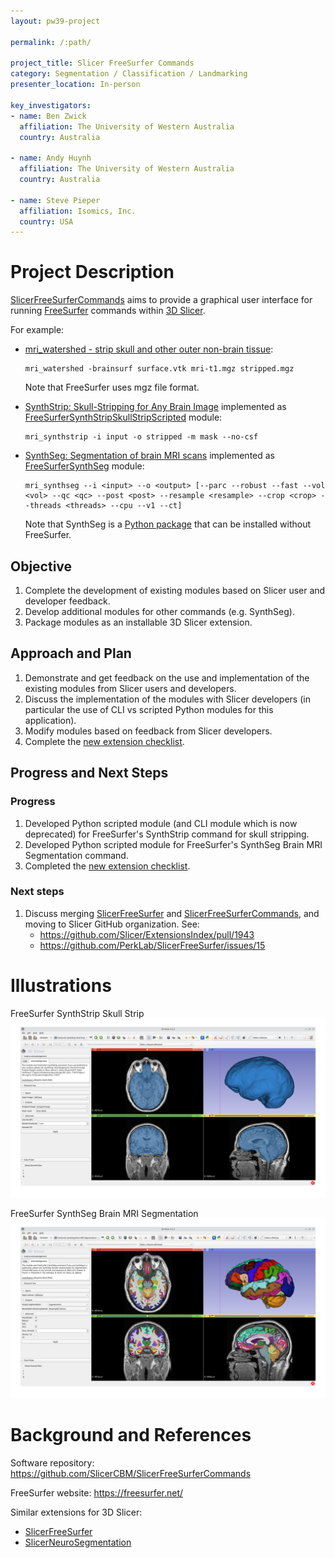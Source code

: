 ```yaml
---
layout: pw39-project

permalink: /:path/

project_title: Slicer FreeSurfer Commands
category: Segmentation / Classification / Landmarking
presenter_location: In-person

key_investigators:
- name: Ben Zwick
  affiliation: The University of Western Australia
  country: Australia

- name: Andy Huynh
  affiliation: The University of Western Australia
  country: Australia
 
- name: Steve Pieper
  affiliation: Isomics, Inc.
  country: USA
---
```


# Project Description

<!-- Add a short paragraph describing the project. -->

[SlicerFreeSurferCommands](https://github.com/SlicerCBM/SlicerFreeSurferCommands) aims to provide a graphical user interface for running [FreeSurfer](https://freesurfer.net) commands within [3D Slicer](https://www.slicer.org).

For example:
- [mri_watershed - strip skull and other outer non-brain tissue](https://surfer.nmr.mgh.harvard.edu/fswiki/mri_watershed):
  ```
  mri_watershed -brainsurf surface.vtk mri-t1.mgz stripped.mgz
  ```
  Note that FreeSurfer uses mgz file format.

- [SynthStrip: Skull-Stripping for Any Brain Image](https://surfer.nmr.mgh.harvard.edu/docs/synthstrip/) implemented as [FreeSurferSynthStripSkullStripScripted](https://github.com/SlicerCBM/SlicerFreeSurferCommands/tree/main/FreeSurferSynthStripSkullStripScripted) module:
  ```
  mri_synthstrip -i input -o stripped -m mask --no-csf
  ```

- [SynthSeg: Segmentation of brain MRI scans](https://surfer.nmr.mgh.harvard.edu/fswiki/SynthSeg) implemented as [FreeSurferSynthSeg](https://github.com/SlicerCBM/SlicerFreeSurferCommands/tree/main/FreeSurferSynthSeg) module:
  ```
  mri_synthseg --i <input> --o <output> [--parc --robust --fast --vol <vol> --qc <qc> --post <post> --resample <resample> --crop <crop> --threads <threads> --cpu --v1 --ct]
  ```
  Note that SynthSeg is a [Python package](https://github.com/BBillot/SynthSeg) that can be installed without FreeSurfer.

## Objective

<!-- Describe here WHAT you would like to achieve (what you will have as end result). -->

1. Complete the development of existing modules based on Slicer user and developer feedback.
2. Develop additional modules for other commands (e.g. SynthSeg).
3. Package modules as an installable 3D Slicer extension.

## Approach and Plan

<!-- Describe here HOW you would like to achieve the objectives stated above. -->

1. Demonstrate and get feedback on the use and implementation of the existing modules from Slicer users and developers.
2. Discuss the implementation of the modules with Slicer developers (in particular the use of CLI vs scripted Python modules for this application).
3. Modify modules based on feedback from Slicer developers.
4. Complete the [new extension checklist](https://github.com/SlicerCBM/SlicerFreeSurferCommands/issues/1).

## Progress and Next Steps

<!-- Update this section as you make progress, describing of what you have ACTUALLY DONE.
     If there are specific steps that you could not complete then you can describe them here, too. -->

### Progress

1. Developed Python scripted module (and CLI module which is now deprecated) for FreeSurfer's SynthStrip command for skull stripping.
2. Developed Python scripted module for FreeSurfer's SynthSeg Brain MRI Segmentation command.
3. Completed the [new extension checklist](https://github.com/SlicerCBM/SlicerFreeSurferCommands/issues/1).

### Next steps

1. Discuss merging [SlicerFreeSurfer](https://github.com/PerkLab/SlicerFreeSurfer) and [SlicerFreeSurferCommands](https://github.com/SlicerCBM/SlicerFreeSurferCommands), and moving to Slicer GitHub organization. See:
   - <https://github.com/Slicer/ExtensionsIndex/pull/1943>
   - <https://github.com/PerkLab/SlicerFreeSurfer/issues/15>

# Illustrations

<!-- Add pictures and links to videos that demonstrate what has been accomplished.
![Description of picture](Example2.jpg)
![Some more images](Example2.jpg)
-->

FreeSurfer SynthStrip Skull Strip
![FreeSurfer SynthStrip Skull Strip](https://raw.githubusercontent.com/SlicerCBM/SlicerFreeSurferCommands/d26913aa2ea18af71400e41aab09982b4daa7c77/Screenshot01.png)

FreeSurfer SynthSeg Brain MRI Segmentation
![FreeSurfer SynthSeg Brain MRI Segmentation](https://raw.githubusercontent.com/SlicerCBM/SlicerFreeSurferCommands/2a855e9784e7a707448e9ea2a550b4f23007eab1/Screenshot02.png)

# Background and References

<!-- If you developed any software, include link to the source code repository.
     If possible, also add links to sample data, and to any relevant publications. -->

Software repository: <https://github.com/SlicerCBM/SlicerFreeSurferCommands>

FreeSurfer website: <https://freesurfer.net/>

Similar extensions for 3D Slicer:
- [SlicerFreeSurfer](https://github.com/PerkLab/SlicerFreeSurfer)
- [SlicerNeuroSegmentation](https://github.com/HOA-2/SlicerNeuroSegmentation)
